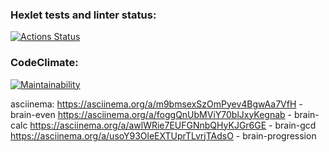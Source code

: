 ### Hexlet tests and linter status:
[![Actions Status](https://github.com/SergeevaEA/frontend-project-44/workflows/hexlet-check/badge.svg)](https://github.com/SergeevaEA/frontend-project-44/actions)
### CodeClimate:
[![Maintainability](https://api.codeclimate.com/v1/badges/81540f3f279cbcf5f6cc/maintainability)](https://codeclimate.com/github/SergeevaEA/frontend-project-44/maintainability)

asciinema:
https://asciinema.org/a/m9bmsexSzOmPyev4BgwAa7VfH - brain-even
https://asciinema.org/a/foggQnUbMViY70blJxyKegnab - brain-calc
https://asciinema.org/a/awlWRie7EUFGNnbQHyKJGr6GE - brain-gcd
https://asciinema.org/a/usoY93OleEXTUprTLvrjTAdsO - brain-progression